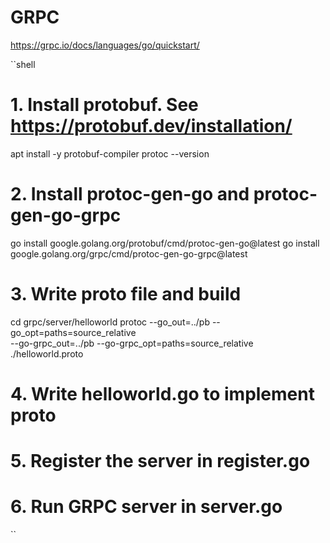 # GRPC

https://grpc.io/docs/languages/go/quickstart/

``shell 
# 1. Install protobuf. See https://protobuf.dev/installation/
apt install -y protobuf-compiler
protoc --version

# 2. Install protoc-gen-go and protoc-gen-go-grpc
go install google.golang.org/protobuf/cmd/protoc-gen-go@latest
go install google.golang.org/grpc/cmd/protoc-gen-go-grpc@latest

# 3. Write proto file and build
cd grpc/server/helloworld
protoc --go_out=../pb --go_opt=paths=source_relative    \
--go-grpc_out=../pb --go-grpc_opt=paths=source_relative \
./helloworld.proto

# 4. Write helloworld.go to implement proto
# 5. Register the server in register.go
# 6. Run GRPC server in server.go
``